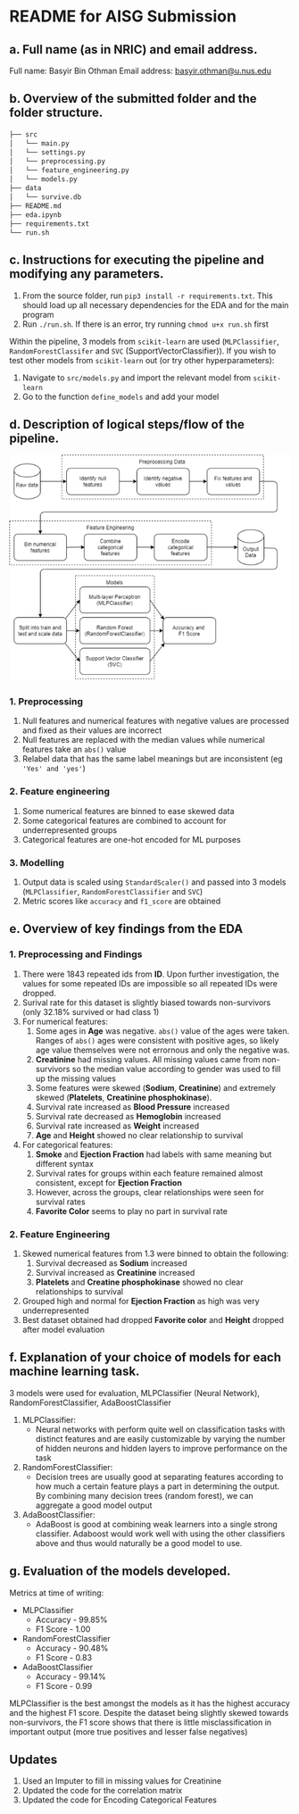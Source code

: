 # README for AISG Submission

## **a. Full name (as in NRIC) and email address.**

Full name: Basyir Bin Othman
Email address: basyir.othman@u.nus.edu

## **b. Overview of the submitted folder and the folder structure.**

```
├── src
│   └── main.py
│   └── settings.py
│   └── preprocessing.py
│   └── feature_engineering.py
│   └── models.py
├── data
│   └── survive.db
├── README.md
├── eda.ipynb
├── requirements.txt
└── run.sh
```

## **c. Instructions for executing the pipeline and modifying any parameters.**

1. From the source folder, run `pip3 install -r requirements.txt`. This should load up all necessary dependencies for the EDA and for the main program
2. Run `./run.sh`. If there is an error, try running `chmod u+x run.sh` first

Within the pipeline, 3 models from `scikit-learn` are used (`MLPClassifier`, `RandomForestClassifer` and `SVC` (SupportVectorClassifier)). If you wish to test other models from `scikit-learn` out (or try other hyperparameters):<br>

1. Navigate to `src/models.py` and import the relevant model from `scikit-learn`
2. Go to the function `define_models` and add your model

## d. Description of logical steps/flow of the pipeline.

![alt text](./src/diagrams/pipeline.png)

### 1. Preprocessing

1. Null features and numerical features with negative values are processed and fixed as their values are incorrect
2. Null features are replaced with the median values while numerical features take an `abs()` value
3. Relabel data that has the same label meanings but are inconsistent (eg `'Yes' and 'yes'`)

### 2. Feature engineering

1. Some numerical features are binned to ease skewed data
2. Some categorical features are combined to account for underrepresented groups
3. Categorical features are one-hot encoded for ML purposes

### 3. Modelling

1. Output data is scaled using `StandardScaler()` and passed into 3 models (`MLPClassifier`, `RandomForestClassifier` and `SVC`)
2. Metric scores like `accuracy` and `f1_score` are obtained

## **e. Overview of key findings from the EDA**

### 1. Preprocessing and Findings

1.  There were 1843 repeated ids from **ID**. Upon further investigation, the values for some repeated IDs are impossible so all repeated IDs were dropped.
2.  Surival rate for this dataset is slightly biased towards non-survivors (only 32.18% survived or had class 1)
3.  For numerical features:
    1. Some ages in **Age** was negative. `abs()` value of the ages were taken. Ranges of `abs()` ages were consistent with positive ages, so likely age value themselves were not errornous and only the negative was.
    2. **Creatinine** had missing values. All missing values came from non-survivors so the median value according to gender was used to fill up the missing values
    3. Some features were skewed (**Sodium**, **Creatinine**) and extremely skewed (**Platelets**, **Creatinine phosphokinase**).
    4. Survival rate increased as **Blood Pressure** increased
    5. Survival rate decreased as **Hemoglobin** increased
    6. Survival rate increased as **Weight** increased
    7. **Age** and **Height** showed no clear relationship to survival
4.  For categorical features:
    1. **Smoke** and **Ejection Fraction** had labels with same meaning but different syntax
    2. Survival rates for groups within each feature remained almost consistent, except for **Ejection Fraction**
    3. However, across the groups, clear relationships were seen for survival rates
    4. **Favorite Color** seems to play no part in survival rate

### 2. Feature Engineering

1. Skewed numerical features from 1.3 were binned to obtain the following:
   1. Survival decreased as **Sodium** increased
   2. Survival increased as **Creatinine** increased
   3. **Platelets** and **Creatine phosphokinase** showed no clear relationships to survival
2. Grouped high and normal for **Ejection Fraction** as high was very underrepresented
3. Best dataset obtained had dropped **Favorite color** and **Height** dropped after model evaluation

## **f. Explanation of your choice of models for each machine learning task.**

3 models were used for evaluation, MLPClassifier (Neural Network), RandomForestClassifier, AdaBoostClassifier

1. MLPClassifier:
   - Neural networks with perform quite well on classification tasks with distinct features and are easily customizable by varying the number of hidden neurons and hidden layers to improve performance on the task
2. RandomForestClassifier:
   - Decision trees are usually good at separating features according to how much a certain feature plays a part in determining the output. By combining many decision trees (random forest), we can aggregate a good model output
3. AdaBoostClassifier:
   - AdaBoost is good at combining weak learners into a single strong classifier. Adaboost would work well with using the other classifiers above and thus would naturally be a good model to use.
## **g. Evaluation of the models developed.**

Metrics at time of writing:

- MLPClassifier
  - Accuracy - 99.85%
  - F1 Score - 1.00
- RandomForestClassifier
  - Accuracy - 90.48%
  - F1 Score - 0.83
- AdaBoostClassifier
  - Accuracy - 99.14%
  - F1 Score - 0.99

MLPClassifier is the best amongst the models as it has the highest accuracy and the highest F1 score. Despite the dataset being slightly skewed towards non-survivors, the F1 score shows that there is little misclassification in important output (more true positives and lesser false negatives)



## Updates
1) Used an Imputer to fill in missing values for Creatinine
2) Updated the code for the correlation matrix
3) Updated the code for Encoding Categorical Features
